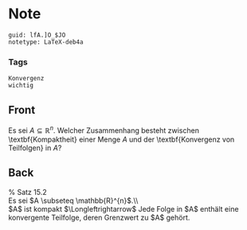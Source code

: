 # Note
```
guid: lfA.]O_$JO
notetype: LaTeX-deb4a
```

### Tags
```
Konvergenz
wichtig
```

## Front
Es sei $A \subseteq \mathbb{R}^{n}$. Welcher Zusammenhang besteht zwischen \textbf{Kompaktheit} einer Menge $A$ und der \textbf{Konvergenz von Teilfolgen} in $A$?

## Back
<div>% Satz 15.2</div><div>
</div>Es sei $A \subseteq \mathbb{R}^{n}$.\\<div>
</div><div>$A$ ist kompakt $\Longleftrightarrow$ Jede Folge in $A$ enthält eine konvergente Teilfolge, deren Grenzwert zu $A$ gehört.</div>
